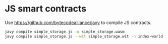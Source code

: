 # JS smart contracts

Use https://github.com/bytecodealliance/javy to compile JS contracts.

```sh
javy compile simple_storage.js -o simple_storage.wasm
javy compile simple_storage.js --wit simple_storage.wit -n index-world -o simple_storage.wasm
```
